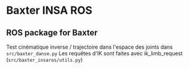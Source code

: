 # Baxter INSA ROS 
## ROS package for Baxter



Test cinématique inverse / trajectoire dans l'espace des joints dans `src/baxter_danse.py`
Les requêtes d'IK sont faites avec ik_limb_request (`src/baxter_insaros/utils.py`)

